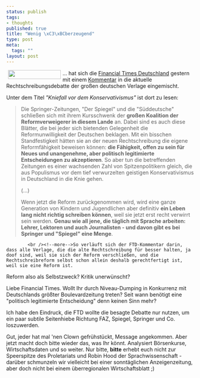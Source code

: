 ```yaml
--- 
status: publish
tags: 
- thoughts
published: true
title: "Wenig \xC3\xBCberzeugend"
type: post
meta: 
  tags: ""
layout: post
---
```

<img width="141" height="24" border="0" hspace="5" align="left" src="/wp-content/olduploads/einmalig/ftd.gif" alt=""  />... hat sich die <a href="http://www.ftd.de/" title="http://www.ftd.de/" onmouseover="window.status='http://www.ftd.de/';return true;" onmouseout="window.status='';return true;">Financial Times Deutschland</a> gestern mit einem <a href="http://www.ftd.de/pw/de/1091258317018.html" title="http://www.ftd.de/pw/de/1091258317018.html" onmouseover="window.status='http://www.ftd.de/pw/de/1091258317018.html';return true;" onmouseout="window.status='';return true;">Kommentar</a> in die aktuelle Rechtschreibungsdebatte der großen deutschen Verlage eingemischt.

Unter dem Titel <i>"Kniefall vor dem Konservativismus"</i> ist dort zu lesen:
<blockquote>Die Springer-Zeitungen, "Der Spiegel" und die "Süddeutsche" schließen sich mit ihrem Kursschwenk der <b>großen Koalition der Reformverweigerer in diesem Lande</b> an. Dabei sind es auch diese Blätter, die bei jeder sich bietenden Gelegenheit die Reformunwilligkeit der Deutschen beklagen. Mit ein bisschen Standfestigkeit hätten sie an der neuen Rechtschreibung die eigene Reformfähigkeit beweisen können: <b>die Fähigkeit, offen zu sein für Neues und unangenehme, aber politisch legitimierte Entscheidungen zu akzeptieren</b>. So aber tun die betreffenden Zeitungen es einer wachsenden Zahl von Spitzenpolitikern gleich, die aus Populismus vor dem tief verwurzelten geistigen Konservativismus in Deutschland in die Knie gehen.

(...)

Wenn jetzt die Reform zurückgenommen wird, wird eine ganze Generation von Kindern und Jugendlichen aber definitiv <b>ein Leben lang nicht richtig schreiben können</b>, weil sie jetzt erst recht verwirrt sein werden. <b>Genau wie all jene, die täglich mit Sprache arbeiten: Lehrer, Lektoren und auch Journalisten - und davon gibt es bei Springer und "Spiegel" eine Menge</b>.</blockquote>


            <br /><!--more-->So verläuft sich der FTD-Kommentar darin, dass alle Verlage, die die alte Rechtschreibung für besser halten, ja doof sind, weil sie sich der Reform verschließen, und die Rechtschreibreform selbst schon allein deshalb gerechtfertigt ist, weil sie eine Reform ist.

Reform also als Selbstzweck? Kritik unerwünscht?

Liebe Financial Times. Wollt Ihr durch Niveau-Dumping in Konkurrenz mit Deutschlands größter Boulevardzeitung treten? Seit wann benötigt eine "politisch legitimierte Entscheidung" denn keinen Sinn mehr?

Ich habe den Eindruck, die FTD wollte die besagte Debatte nur nutzen, um ein paar subtile Seitenhiebe Richtung FAZ, Spiegel, Springer und Co. loszuwerden.

Gut, jeder hat mal 'nen Clown gefrühstückt, Message angekommen. Aber jetzt macht doch bitte wieder das, was Ihr könnt. Analysiert Börsenkurse, Wirtschaftsdaten und so weiter. Nur bitte, <strong>bitte</strong> erhebt euch nicht zur Speerspitze des Proletariats und Robin Hood der Sprachwissenschaft - darüber schmunzeln wir vielleicht bei einer sonntäglichen Anzeigenzeitung, aber doch nicht bei einem überregionalen Wirtschaftsblatt ;)
